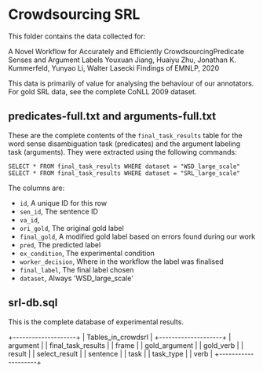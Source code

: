 # Crowdsourcing SRL

This folder contains the data collected for:

  A Novel Workflow for Accurately and Efficiently CrowdsourcingPredicate Senses and Argument Labels
  Youxuan Jiang, Huaiyu Zhu, Jonathan K. Kummerfeld, Yunyao Li, Walter Lasecki
  Findings of EMNLP, 2020

This data is primarily of value for analysing the behaviour of our annotators.
For gold SRL data, see the complete CoNLL 2009 dataset.

## predicates-full.txt and arguments-full.txt

These are the complete contents of the `final_task_results` table for the word
sense disambiguation task (predicates) and the argument labeling task
(arguments). They were extracted using the following commands:

```
SELECT * FROM final_task_results WHERE dataset = "WSD_large_scale"
SELECT * FROM final_task_results WHERE dataset = "SRL_large_scale"
```

The columns are:

- `id`, A unique ID for this row
- `sen_id`, The sentence ID
- `va_id`, 
- `ori_gold`, The original gold label
- `final_gold`, A modified gold label based on errors found during our work
- `pred`, The predicted label
- `ex_condition`, The experimental condition
- `worker_decision`, Where in the workflow the label was finalised
- `final_label`, The final label chosen
- `dataset`, Always 'WSD_large_scale'

## srl-db.sql

This is the complete database of experimental results.

+--------------------+
| Tables_in_crowdsrl |
+--------------------+
| argument           |
| final_task_results |
| frame              |
| gold_argument      |
| gold_verb          |
| result             |
| select_result      |
| sentence           |
| task               |
| task_type          |
| verb               |
+--------------------+
